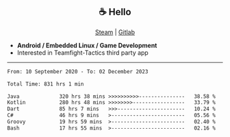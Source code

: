 <h2 align="center"> ☕ Hello </h2>

<p align="center">
  <a href="https://steamcommunity.com/id/Niforances/">Steam</a> |
  <a href="https://gitlab.com/niforances">Gitlab</a>
</p>

 - **Android / Embedded Linux / Game Development**
 - Interested in Teamfight-Tactics third party app

------

<!--START_SECTION:waka-->

```txt
From: 10 September 2020 - To: 02 December 2023

Total Time: 831 hrs 1 min

Java             320 hrs 38 mins >>>>>>>>>>---------------   38.58 %
Kotlin           280 hrs 48 mins >>>>>>>>-----------------   33.79 %
Dart             85 hrs 7 mins   >>>----------------------   10.24 %
C#               46 hrs 9 mins   >------------------------   05.56 %
Groovy           19 hrs 59 mins  >------------------------   02.40 %
Bash             17 hrs 55 mins  >------------------------   02.16 %
```

<!--END_SECTION:waka-->
